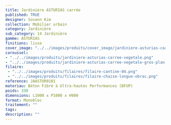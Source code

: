 ```yaml
---
title: Jardinière ASTURIAS carrée 
published: TRUE
designer: Sovann Kim
collection: Mobilier urbain
category: Jardinière
sub_category: 14 Jardinière
gamme: ASTURIAS
finitions: lisse
cover_image: "../../images/produits/cover_image/jardiniere-asturias-carree-lisse.jpg"
caroussel: 
- "../../images/produits/jardiniere-asturias-carree-vegetale.png"
- "../../images/produits/jardiniere-asturias-carree-vegetale-gros-plan.jpg"
filaire: 
 - "../../images/produits/filaires/filaire-cantine-04.png"
 - "../../images/produits/filaires/filaire-chaise-longue-obrac.png"
reference: JAASTUR0101
materiau: Béton Fibré à Ultra-hautes Performances (BFUP)
poids: 330
dimensions: L1000 x P1000 x H900 
format: Monobloc
traitement: ""
tags: 
description: ""
---
```

